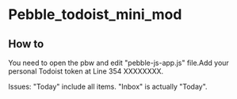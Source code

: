 # Pebble_todoist_mini_mod

## How to
You need to open the pbw and edit "pebble-js-app.js" file.Add your personal Todoist token at Line 354 XXXXXXXX.

Issues: "Today" include all items. "Inbox" is actually "Today".
